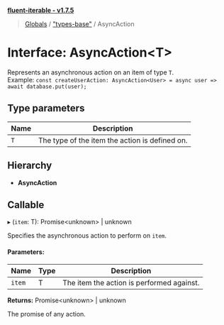 **[fluent-iterable - v1.7.5](../README.md)**

> [Globals](../README.md) / ["types-base"](../modules/_types_base_.md) / AsyncAction

# Interface: AsyncAction\<T>

Represents an asynchronous action on an item of type `T`.<br>
  Example: `const createUserAction: AsyncAction<User> = async user => await database.put(user);`

## Type parameters

Name | Description |
------ | ------ |
`T` | The type of the item the action is defined on.  |

## Hierarchy

* **AsyncAction**

## Callable

▸ (`item`: T): Promise\<unknown> \| unknown

Specifies the asynchronous action to perform on `item`.

#### Parameters:

Name | Type | Description |
------ | ------ | ------ |
`item` | T | The item the action is performed against. |

**Returns:** Promise\<unknown> \| unknown

The promise of any action.
